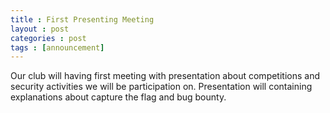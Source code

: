 ```yaml
---
title : First Presenting Meeting
layout : post
categories : post
tags : [announcement]
---
```


Our club will having first meeting with presentation about competitions and security activities we will be participation on.
Presentation will containing explanations about capture the flag and bug bounty.
